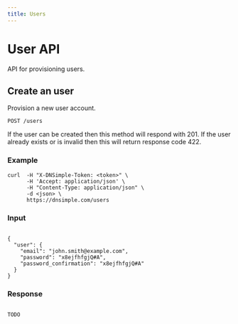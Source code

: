 ```yaml
---
title: Users
---
```


# User API

API for provisioning users.

## Create an user

Provision a new user account.

    POST /users

If the user can be created then this method will respond with 201.
If the user already exists or is invalid then this will return response code 422.

### Example

    curl  -H "X-DNSimple-Token: <token>" \
          -H 'Accept: application/json' \
          -H "Content-Type: application/json" \
          -d <json> \
          https://dnsimple.com/users

### Input

<pre class="highlight"><code class="language-js">
{
  "user": {
    "email": "john.smith@example.com",
    "password": "x8ejfhfgjQ#A",
    "password_confirmation": "x8ejfhfgjQ#A" 
  }
}
</code></pre>

### Response

<pre class="highlight"><code class="language-js">
TODO
</code></pre>
